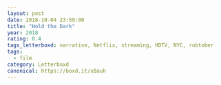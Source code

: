 ```yaml
---
layout: post 
date: 2018-10-04 23:59:00
title: "Hold the Dark"
year: 2018
rating: 0.4
tags_letterboxd: narrative, Netflix, streaming, HDTV, NYC, robtober
tags:
  - film
category: Letterboxd
canonical: https://boxd.it/xBauh
---
```

